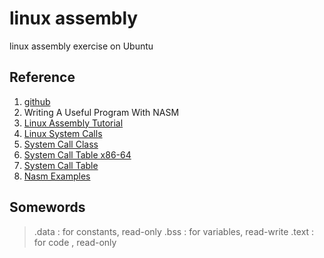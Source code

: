 linux assembly
==============

linux assembly exercise on Ubuntu

Reference
---------
1. [github](http://patiencezhao.github.io/x86_assembly.html)
2. Writing A Useful Program With NASM
3. [Linux Assembly Tutorial](http://docs.cs.up.ac.za/programming/asm/derick_tut/)
4. [Linux System Calls](http://cs.lmu.edu/~ray/notes/linuxsyscalls/)
5. [System Call Class](http://www.ibm.com/developerworks/cn/linux/kernel/syscall/part1/appendix.html)
6. [System Call Table x86-64](http://blog.rchapman.org/post/36801038863/linux-system-call-table-for-x86-64)
7. [System Call Table](http://docs.cs.up.ac.za/programming/asm/derick_tut/syscalls.html)
8. [Nasm Examples](http://cs.lmu.edu/~ray/notes/nasmexamples/)

Somewords
---------
>.data  : for constants, read-only
>.bss   : for variables, read-write
>.text  : for code     , read-only


